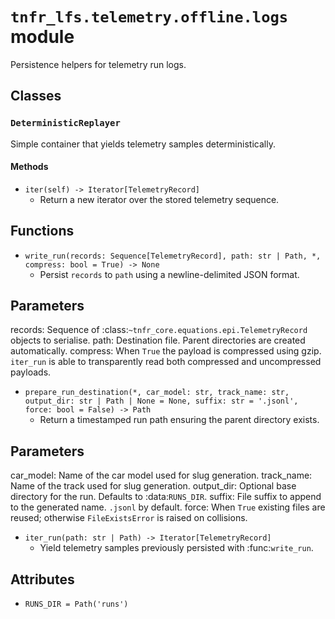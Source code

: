 # `tnfr_lfs.telemetry.offline.logs` module
Persistence helpers for telemetry run logs.

## Classes
### `DeterministicReplayer`
Simple container that yields telemetry samples deterministically.

#### Methods
- `iter(self) -> Iterator[TelemetryRecord]`
  - Return a new iterator over the stored telemetry sequence.

## Functions
- `write_run(records: Sequence[TelemetryRecord], path: str | Path, *, compress: bool = True) -> None`
  - Persist ``records`` to ``path`` using a newline-delimited JSON format.

Parameters
----------
records:
    Sequence of :class:`~tnfr_core.equations.epi.TelemetryRecord` objects to serialise.
path:
    Destination file.  Parent directories are created automatically.
compress:
    When ``True`` the payload is compressed using gzip.  ``iter_run`` is able
    to transparently read both compressed and uncompressed payloads.
- `prepare_run_destination(*, car_model: str, track_name: str, output_dir: str | Path | None = None, suffix: str = '.jsonl', force: bool = False) -> Path`
  - Return a timestamped run path ensuring the parent directory exists.

Parameters
----------
car_model:
    Name of the car model used for slug generation.
track_name:
    Name of the track used for slug generation.
output_dir:
    Optional base directory for the run.  Defaults to :data:`RUNS_DIR`.
suffix:
    File suffix to append to the generated name.  ``.jsonl`` by default.
force:
    When ``True`` existing files are reused; otherwise ``FileExistsError``
    is raised on collisions.
- `iter_run(path: str | Path) -> Iterator[TelemetryRecord]`
  - Yield telemetry samples previously persisted with :func:`write_run`.

## Attributes
- `RUNS_DIR = Path('runs')`

